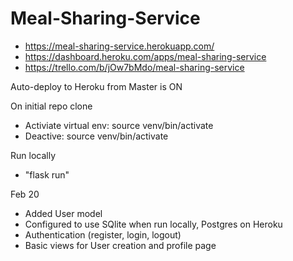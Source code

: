 # Meal-Sharing-Service

- https://meal-sharing-service.herokuapp.com/
- https://dashboard.heroku.com/apps/meal-sharing-service
- https://trello.com/b/jOw7bMdo/meal-sharing-service

Auto-deploy to Heroku from Master is ON

On initial repo clone
- Activiate virtual env: source venv/bin/activate
- Deactive: source venv/bin/activate

Run locally
- "flask run"

Feb 20
- Added User model
- Configured to use SQlite when run locally, Postgres on Heroku
- Authentication (register, login, logout)
- Basic views for User creation and profile page
